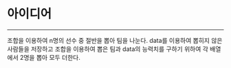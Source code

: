 # 아이디어
-----
조합을 이용하여 n명의 선수 중 절반을 뽑아 팀을 나눈다. 
data를 이용하여 뽑히지 않은 사람들을 저장하고 조합을 이용하여 뽑은 팀과 data의 능력치를 구하기 위하여
각 배열에서 2명을 뽑아 모두 더한다.
